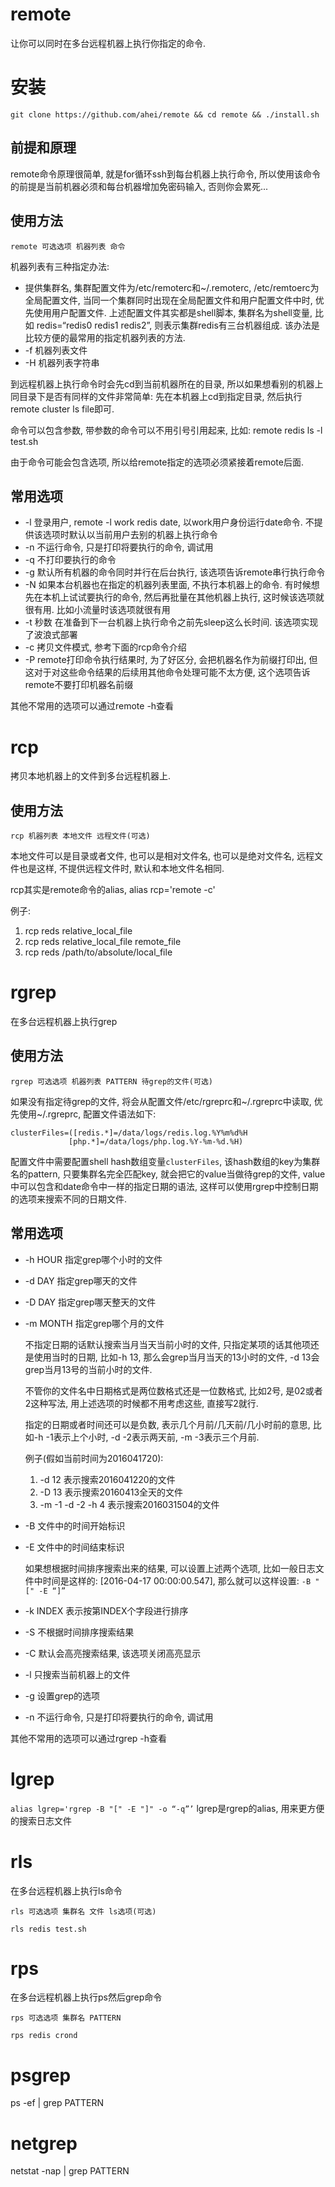 remote
======
让你可以同时在多台远程机器上执行你指定的命令.


安装
===
```
git clone https://github.com/ahei/remote && cd remote && ./install.sh
```


前提和原理
--------
remote命令原理很简单, 就是for循环ssh到每台机器上执行命令, 所以使用该命令的前提是当前机器必须和每台机器增加免密码输入, 否则你会累死...


使用方法
------
```
remote 可选选项 机器列表 命令
```

机器列表有三种指定办法:

* 提供集群名, 集群配置文件为/etc/remoterc和~/.remoterc, /etc/remtoerc为全局配置文件, 当同一个集群同时出现在全局配置文件和用户配置文件中时, 优先使用用户配置文件. 
  上述配置文件其实都是shell脚本, 集群名为shell变量, 比如 redis=“redis0 redis1 redis2”, 则表示集群redis有三台机器组成. 该办法是比较方便的最常用的指定机器列表的方法.
* -f 机器列表文件
* -H 机器列表字符串

到远程机器上执行命令时会先cd到当前机器所在的目录, 所以如果想看别的机器上同目录下是否有同样的文件非常简单: 先在本机器上cd到指定目录, 然后执行 remote cluster ls file即可.

命令可以包含参数, 带参数的命令可以不用引号引用起来, 比如: remote redis ls -l test.sh

由于命令可能会包含选项, 所以给remote指定的选项必须紧接着remote后面.


常用选项
------
* -l 登录用户, remote -l work redis date, 以work用户身份运行date命令. 不提供该选项时默认以当前用户去别的机器上执行命令
* -n 不运行命令, 只是打印将要执行的命令, 调试用
* -q 不打印要执行的命令
* -g 默认所有机器的命令同时并行在后台执行, 该选项告诉remote串行执行命令
* -N 如果本台机器也在指定的机器列表里面, 不执行本机器上的命令. 有时候想先在本机上试试要执行的命令,   然后再批量在其他机器上执行, 这时候该选项就很有用. 比如小流量时该选项就很有用
* -t 秒数 在准备到下一台机器上执行命令之前先sleep这么长时间. 该选项实现了波浪式部署
* -c 拷贝文件模式, 参考下面的rcp命令介绍
* -P remote打印命令执行结果时, 为了好区分, 会把机器名作为前缀打印出, 但这对于对这些命令结果的后续用其他命令处理可能不太方便, 这个选项告诉remote不要打印机器名前缀

其他不常用的选项可以通过remote -h查看



rcp
===
拷贝本地机器上的文件到多台远程机器上.


使用方法
------
```
rcp 机器列表 本地文件 远程文件(可选)
```
本地文件可以是目录或者文件, 也可以是相对文件名, 也可以是绝对文件名, 远程文件也是这样, 不提供远程文件时, 默认和本地文件名相同.

rcp其实是remote命令的alias, alias rcp='remote -c'

例子:

1. rcp reds relative_local_file
2. rcp reds relative_local_file remote_file
3. rcp reds /path/to/absolute/local_file



rgrep
=====
在多台远程机器上执行grep


使用方法
------
```
rgrep 可选选项 机器列表 PATTERN 待grep的文件(可选)
```
如果没有指定待grep的文件, 将会从配置文件/etc/rgreprc和~/.rgreprc中读取, 优先使用~/.rgreprc, 配置文件语法如下:

```
clusterFiles=([redis.*]=/data/logs/redis.log.%Y%m%d%H
             [php.*]=/data/logs/php.log.%Y-%m-%d.%H)
```
配置文件中需要配置shell hash数组变量`clusterFiles`, 该hash数组的key为集群名的pattern, 只要集群名完全匹配key, 就会把它的value当做待grep的文件, 
value中可以包含和date命令中一样的指定日期的语法, 这样可以使用rgrep中控制日期的选项来搜索不同的日期文件.

常用选项
------
* -h HOUR  指定grep哪个小时的文件
* -d DAY   指定grep哪天的文件
* -D DAY   指定grep哪天整天的文件
* -m MONTH 指定grep哪个月的文件

  不指定日期的话默认搜索当月当天当前小时的文件, 只指定某项的话其他项还是使用当时的日期, 比如-h 13, 那么会grep当月当天的13小时的文件, -d 13会grep当月13号的当前小时的文件.

  不管你的文件名中日期格式是两位数格式还是一位数格式, 比如2号, 是02或者2这种写法, 用上述选项的时候都不用考虑这些, 直接写2就行.

  指定的日期或者时间还可以是负数, 表示几个月前/几天前/几小时前的意思, 比如-h -1表示上个小时, -d -2表示两天前, -m -3表示三个月前.

  例子(假如当前时间为2016041720):

  1. -d 12 表示搜索2016041220的文件
  2. -D 13 表示搜索20160413全天的文件
  3. -m -1 -d -2 -h 4 表示搜索2016031504的文件

* -B 文件中的时间开始标识
* -E 文件中的时间结束标识

  如果想根据时间排序搜索出来的结果, 可以设置上述两个选项, 比如一般日志文件中时间是这样的: [2016-04-17 00:00:00.547], 那么就可以这样设置: `-B "[" -E “]”`

* -k INDEX 表示按第INDEX个字段进行排序
* -S 不根据时间排序搜索结果
* -C 默认会高亮搜索结果, 该选项关闭高亮显示
* -l 只搜索当前机器上的文件
* -g 设置grep的选项
* -n 不运行命令, 只是打印将要执行的命令, 调试用

其他不常用的选项可以通过rgrep -h查看


lgrep
=====
`alias lgrep='rgrep -B "[" -E "]" -o “-q”’`
lgrep是rgrep的alias, 用来更方便的搜索日志文件



rls
===
在多台远程机器上执行ls命令

`rls 可选选项 集群名 文件 ls选项(可选)`

`rls redis test.sh`



rps
===
在多台远程机器上执行ps然后grep命令

`rps 可选选项 集群名 PATTERN`

`rps redis crond`



psgrep
======
ps -ef | grep PATTERN



netgrep
=======
netstat -nap | grep PATTERN
